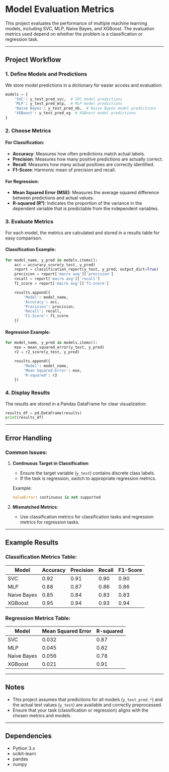 # Model Evaluation Metrics

This project evaluates the performance of multiple machine learning models, including SVC, MLP, Naive Bayes, and XGBoost. The evaluation metrics used depend on whether the problem is a classification or regression task.

---

## Project Workflow

### 1. **Define Models and Predictions**
We store model predictions in a dictionary for easier access and evaluation:

```python
models = {
    'SVC': y_test_pred_svc,  # SVC model predictions
    'MLP': y_test_pred_mlp,  # MLP model predictions
    'Naive Bayes': y_test_pred_nb,  # Naive Bayes model predictions
    'XGBoost': y_test_pred_xg  # XGBoost model predictions
}
```

### 2. **Choose Metrics**
#### For Classification:
- **Accuracy**: Measures how often predictions match actual labels.
- **Precision**: Measures how many positive predictions are actually correct.
- **Recall**: Measures how many actual positives are correctly identified.
- **F1-Score**: Harmonic mean of precision and recall.

#### For Regression:
- **Mean Squared Error (MSE)**: Measures the average squared difference between predictions and actual values.
- **R-squared (R²)**: Indicates the proportion of the variance in the dependent variable that is predictable from the independent variables.

### 3. **Evaluate Metrics**
For each model, the metrics are calculated and stored in a results table for easy comparison.

#### Classification Example:
```python
for model_name, y_pred in models.items():
    acc = accuracy_score(y_test, y_pred)
    report = classification_report(y_test, y_pred, output_dict=True)
    precision = report['macro avg']['precision']
    recall = report['macro avg']['recall']
    f1_score = report['macro avg']['f1-score']

    results.append({
        'Model': model_name,
        'Accuracy': acc,
        'Precision': precision,
        'Recall': recall,
        'F1-Score': f1_score
    })
```

#### Regression Example:
```python
for model_name, y_pred in models.items():
    mse = mean_squared_error(y_test, y_pred)
    r2 = r2_score(y_test, y_pred)

    results.append({
        'Model': model_name,
        'Mean Squared Error': mse,
        'R-squared': r2
    })
```

### 4. **Display Results**
The results are stored in a Pandas DataFrame for clear visualization:

```python
results_df = pd.DataFrame(results)
print(results_df)
```

---

## Error Handling

### Common Issues:
1. **Continuous Target in Classification**:
   - Ensure the target variable (`y_test`) contains discrete class labels.
   - If the task is regression, switch to appropriate regression metrics.

   Example:
   ```python
   ValueError: continuous is not supported
   ```

2. **Mismatched Metrics**:
   - Use classification metrics for classification tasks and regression metrics for regression tasks.

---

## Example Results

### Classification Metrics Table:
| Model        | Accuracy | Precision | Recall | F1-Score |
|--------------|----------|-----------|--------|----------|
| SVC          | 0.92     | 0.91      | 0.90   | 0.90     |
| MLP          | 0.88     | 0.87      | 0.86   | 0.86     |
| Naive Bayes  | 0.85     | 0.84      | 0.83   | 0.83     |
| XGBoost      | 0.95     | 0.94      | 0.93   | 0.94     |

### Regression Metrics Table:
| Model        | Mean Squared Error | R-squared |
|--------------|--------------------|-----------|
| SVC          | 0.032              | 0.87      |
| MLP          | 0.045              | 0.82      |
| Naive Bayes  | 0.056              | 0.78      |
| XGBoost      | 0.021              | 0.91      |

---

## Notes
- This project assumes that predictions for all models (`y_test_pred_*`) and the actual test values (`y_test`) are available and correctly preprocessed.
- Ensure that your task (classification or regression) aligns with the chosen metrics and models.

---

## Dependencies
- Python 3.x
- scikit-learn
- pandas
- numpy
